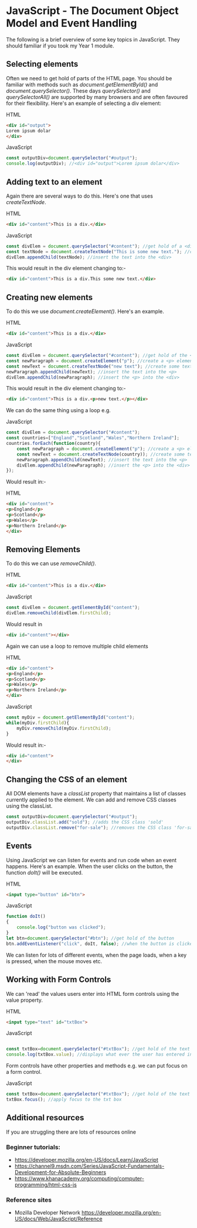 # JavaScript - The Document Object Model and Event Handling
The following is a brief overview of some key topics in JavaScript. They should familiar if you took my Year 1 module. 

## Selecting elements
Often we need to get hold of parts of the HTML page. You should be familiar with methods such as *document.getElementById()* and *document.querySelector()*. These days *querySelector()* and *querySelectorAll()* are supported by many browsers and are often favoured for their flexibility. Here's an example of selecting a div element:

HTML
```html
<div id="output">
Lorem ipsum dolar
</div>
```

JavaScript
```javascript
const outputDiv=document.querySelector("#output");
console.log(outputDiv); //<div id="output">Lorem ipsum dolar</div>
```

## Adding text to an element
Again there are several ways to do this. Here's one that uses *createTextNode*.

HTML
```html
<div id="content">This is a div.</div>
```

JavaScript
```javascript
const divElem = document.querySelector("#content"); //get hold of a <div>
const textNode = document.createTextNode("This is some new text."); //create the text
divElem.appendChild(textNode); //insert the text into the <div>
```
This would result in the div element changing to:-
```html
<div id="content">This is a div.This some new text.</div>
```

## Creating new elements
To do this we use *document.createElement()*. Here's an example.

HTML
```html
<div id="content">This is a div.</div>
```

JavaScript
```javascript
const divElem = document.querySelector("#content"); //get hold of the <div>
const newParagraph = document.createElement("p"); //create a <p> element
const newText = document.createTextNode("new text"); //create some text
newParagraph.appendChild(newText); //insert the text into the <p>
divElem.appendChild(newParagraph); //insert the <p> into the <div>
```
This would result in the div element changing to:-

```html
<div id="content">This is a div.<p>new text.</p></div>
```

We can do the same thing using a loop e.g.

JavaScript
```javascript
const divElem = document.querySelector("#content");
const countries=["England","Scotland","Wales","Northern Ireland"];
countries.forEach(function(country){
    const newParagraph = document.createElement("p"); //create a <p> element
    const newText = document.createTextNode(country)); //create some text
    newParagraph.appendChild(newText); //insert the text into the <p>
    divElem.appendChild(newParagraph); //insert the <p> into the <div>
});

```
Would result in:-

HTML
```html
<div id="content">
<p>England</p>
<p>Scotland</p>
<p>Wales</p>
<p>Northern Ireland</p>
</div>
```

## Removing Elements
To do this we can use *removeChild()*.

HTML

```html
<div id="content">This is a div.</div>
```

JavaScript
```javascript
const divElem = document.getElementById("content");
divElem.removeChild(divElem.firstChild);
```
Would result in
```html
<div id="content"></div>
```

Again we can use a loop to remove multiple child elements

HTML

```html
<div id="content">
<p>England</p>
<p>Scotland</p>
<p>Wales</p>
<p>Northern Ireland</p>
</div>
```

JavaScript
```javascript
const myDiv = document.getElementById("content");
while(myDiv.firstChild){
    myDiv.removeChild(myDiv.firstChild);
}

```

Would result in:-
```html
<div id="content">
</div>
```

## Changing the CSS of an element
All DOM elements have a *classList* property that maintains a list of classes currently applied to the element. We can add and remove CSS classes using the classList.

```javascript
const outputDiv=document.querySelector("#output");
outputDiv.classList.add("sold"); //adds the CSS class 'sold'
outputDiv.classList.remove("for-sale"); //removes the CSS class 'for-sale'
```

## Events
Using JavaScript we can listen for events and run code when an event happens. Here's an example. When the user clicks on the button, the function *doIt()* will be executed. 

HTML
```html
<input type="button" id="btn">
```

JavaScript
```javascript
function doIt()
{
    console.log("button was clicked");
}
let btn=document.querySelector("#btn"); //get hold of the button
btn.addEventListener("click", doIt, false); //when the button is clicked run the function doIt()
```
We can listen for lots of different events, when the page loads, when a key is pressed, when the mouse moves etc. 

## Working with Form Controls
We can 'read' the values users enter into HTML form controls using the value property.

HTML
```html
<input type="text" id="txtBox">
```

JavaScript
```javascript

const txtBox=document.querySelector("#txtBox"); //get hold of the text box
console.log(txtBox.value); //displays what ever the user has entered into txtBox. 
```

Form controls have other properties and methods e.g. we can put focus on a form control.

JavaScript
```javascript
const txtBox=document.querySelector("#txtBox"); //get hold of the text box
txtBox.focus(); //apply focus to the txt box
```



## Additional resources
If you are struggling there are lots of resources online

### Beginner tutorials:
* https://developer.mozilla.org/en-US/docs/Learn/JavaScript
* https://channel9.msdn.com/Series/JavaScript-Fundamentals-Development-for-Absolute-Beginners 
* https://www.khanacademy.org/computing/computer-programming/html-css-js


### Reference sites
* Mozilla Developer Network https://developer.mozilla.org/en-US/docs/Web/JavaScript/Reference 


